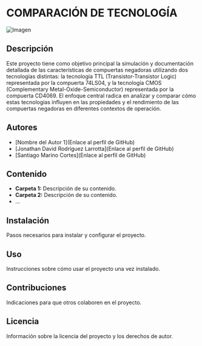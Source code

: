 # COMPARACIÓN DE TECNOLOGÍA

![Imagen](https://raw.githubusercontent.com/jurodriguezlo/Proyecto-Final-Electr-nica-Digital/master/Imágenes/EscudoUNAL1.jpg)

## Descripción

Este proyecto tiene como objetivo principal la simulación y documentación detallada de las características de compuertas negadoras utilizando dos tecnologías distintas: la tecnología TTL (Transistor-Transistor Logic) representada por la compuerta 74LS04, y la tecnología CMOS (Complementary Metal-Oxide-Semiconductor) representada por la compuerta CD4069. El enfoque central radica en analizar y comparar cómo estas tecnologías influyen en las propiedades y el rendimiento de las compuertas negadoras en diferentes contextos de operación.

## Autores

- [Nombre del Autor 1](Enlace al perfil de GitHub)
- [Jonathan David Rodríguez Larrotta](Enlace al perfil de GitHub)
- [Santiago Marino Cortes](Enlace al perfil de GitHub)

## Contenido

- **Carpeta 1:** Descripción de su contenido.
- **Carpeta 2:** Descripción de su contenido.
- ...

## Instalación

Pasos necesarios para instalar y configurar el proyecto.

## Uso

Instrucciones sobre cómo usar el proyecto una vez instalado.

## Contribuciones

Indicaciones para que otros colaboren en el proyecto.

## Licencia

Información sobre la licencia del proyecto y los derechos de autor.

